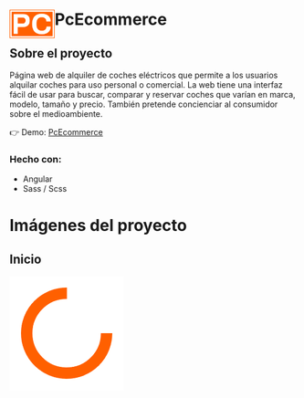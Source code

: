 <div>
  <img src="/src/assets/img/logo.png" align="left" width="79" height="50">
  <h1>PcEcommerce</h1>
</div>

## Sobre el proyecto

Página web de alquiler de coches eléctricos que permite a los usuarios alquilar coches para uso personal o comercial. La web tiene una interfaz fácil de usar para buscar, comparar y reservar coches que varían en marca, modelo, tamaño y precio. También pretende concienciar al consumidor sobre el medioambiente.

👉 Demo: [PcEcommerce](https://pc-ecommerce.vercel.app/)

### Hecho con:
- Angular
- Sass / Scss

# Imágenes del proyecto

## Inicio

![Página principal](/src/assets/img/loading-blanco.gif "Página principal")
